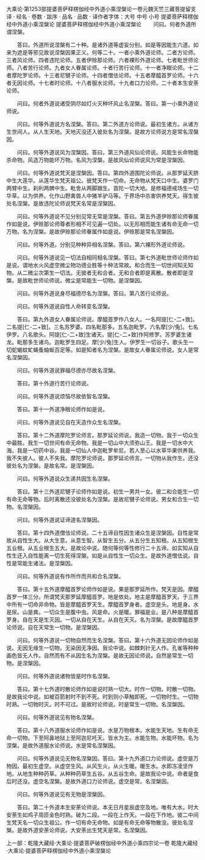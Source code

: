 大乘论·第1253部提婆菩萨释楞伽经中外道小乘涅槃论一卷元魏天竺三藏菩提留支译
· 经名 · 卷数 · 跋序
· 品名 · 品数 · 译作者字体：大号 中号 小号
提婆菩萨释楞伽经中外道小乘涅槃论
提婆菩萨释楞伽经中外道小乘涅槃论
　　问曰。何者外道所谓涅槃。

　　答曰。外道所说涅槃有二十种。是诸外道等虚妄分别。如是等因能生六道。如来为遮是等邪见故说涅槃因果正义。何等二十。一者小乘外道论师。二者方论师。三者风论师。四者违陀论师。五者伊赊那论师。六者裸形外道论师。七者毗世师论师。八者苦行论师。九者女人眷属论师。十者行苦行论师。十一者净眼论师。十二者摩陀罗论师。十三者尼犍子论师。十四者僧佉论师。十五者摩醯首罗论师。十六者无因论师。十七者时论师。十八者服水论师。十九者口力论师。二十者本生安荼论师。

　　问曰。何者外道说诸受阴尽如灯火灭种坏风止名涅槃。答曰。第一小乘外道论师说。

　　问曰。何等外道说方名涅槃。答曰。第二外道方论师说。最初生诸方。从诸方生世间人。从人生天地。天地灭没还入彼处名为涅槃。是故方论师说方是常名涅槃因。

　　问曰。何等外道说风为涅槃因。答曰。第三外道风仙论师说。风能生长命物能杀命物。风造万物能坏万物。名风为涅槃。是故风仙论师说风为常是涅槃因。

　　问曰。何等外道说梵天是涅槃因。答曰。第四外道围陀论师说。从那罗延天脐中生大莲华。从莲华生梵天祖公。彼梵天作一切命。无命物从梵天口中生。婆罗门两臂中生。刹利两髀中生。毗舍从两脚跟生。首陀一切大地。是修福德戒场生一切华草。以为供养。化作山野禽兽人中猪羊驴马等。于界场中杀害供养梵天。得生彼处名涅槃。是故违陀论师说梵天名常是涅槃因。

　　问曰。何等外道说不见分别见常无常是涅槃。答曰。第五外道伊赊那论师眷属作如是说。伊赊那论师尊者形相不可见遍一切处。以无形相而能生诸有命无命一切万物。名为涅槃。是故伊赊那论师眷属作如是说。伊赊那是常名涅槃因。

　　问曰。何等外道。分别见种种异相名涅槃。答曰。第六裸形外道论师说。

　　问曰。何等外道说见一切法自相同相名涅槃。答曰。第七外道毗世师论师作如是说。谓地水火风虚空微尘物功德业胜等十种法常故。和合而生一切世间知无知物。从二微尘次第生一切法。无彼者无和合者。无和合者即是离散。散者即是涅槃。是故毗世师论师说。微尘是常能生一切物。是涅槃因。

　　问曰。何等外道说身尽福德尽名为涅槃。答曰。第八苦行论师说。

　　问曰。何等外道说自性人命转变名涅槃。

　　答曰。第九外道女人眷属论师说。摩醯首罗作八女人。一名阿提[仁-二+致]。二名提[仁-二+致]。三名苏罗婆。四名毗那多。五名迦毗罗。六名摩[少/兔]。七名伊罗。八名歌头。阿提[仁-二+致]生诸天。提[仁-二+致]作阿修罗。苏罗婆生诸龙。毗那多生诸鸟。迦毗罗生四足。摩[少/兔]生人。伊罗生一切谷子。歌头生一切蛇蝎蚊虻蝇蚤蚰蜒百足等。如是知者名为涅槃。是故女人眷属论师说。女人是常名涅槃因。

　　问曰。何等外道说罪福尽德亦尽故名涅槃。

　　答曰。第十外道行苦行论师说。

　　问曰。何等外道说烦恼尽故依智名涅槃。

　　答曰。第十一外道净眼论师作如是说。

　　问曰。何等外道说见自在天造作众生名涅槃。

　　答曰。第十二外道摩陀罗论师言。那罗延论师说。我造一切物。我于一切众生中最胜。我生一切世间有命无命物。我是一切山中大须弥山王。我是一切水中大海。我是一切药中谷。我是一切仙人中迦毗罗牟尼。若人至心以水草华果供养我。我不失彼人。彼人不失我。摩陀罗论师说。那罗延论师言。一切物从我作生。还没彼处名为涅槃。是故名常。是涅槃因。

　　问曰。何等外道说众生递共因生名涅槃。

　　答曰。第十三外道尼犍子论师作如是说。初生一男共一女。彼二和合能生一切有命无命等物。后时离散还没彼处名为涅槃。是故尼犍子论师说。男女和合生一切物。名涅槃因。

　　问曰。何等外道说证谛道名涅槃因。

　　答曰。第十四外道僧佉论师说。二十五谛自性因生诸众生是涅槃因。自性是常故从自性生大。从大生意。从意生智。从智生五分。从五分生五知根。从五知根生五业根。从五业根生五大。是故论中说。随何等何等性修行二十五谛。如实知从自性生还入自性能离一切生死得涅槃。如是从自性生一切众生。是故外道僧佉说。自性是常能生诸法。是涅槃因。

　　问曰。何等外道说有作所作而共和合名涅槃。

　　答曰。第十五外道摩醯首罗论师作如是说。果是那罗延所作。梵天是因。摩醯首罗一体三分。所谓梵天那罗延摩醯首罗。地是依处。地主是摩醯首罗天。于三界中所有一切命非命物。皆是摩醯首罗天生。摩醯首罗身者。虚空是头。地是身。水是尿。山是粪。一切众生是腹中虫。风是命。火是暖。罪福是业。是八种是摩醯首罗身。自在天是生灭因。一切从自在天生。从自在天灭。名为涅槃。是故摩醯首罗论师说。自在天常生一切物。是涅槃因。

　　问曰。何等外道说一切物自然而生名涅槃。答曰。第十六外道无因论师作如是说。无因无缘生一切物。无染因无净因。我论中说。如棘刺针无人作。孔雀等种种画色皆无人作。自然而有不从因生名为涅槃。是故无因论师说。自然是常生一切物。是涅槃因。

　　问曰。何等外道说诸物皆是时作名涅槃。

　　答曰。第十七外道时散论师作如是说时熟一切大。时作一切物。时散一切物。是故我论中说。如被百箭射时不到不死。时到则小草触即死。一切物时生。一切物时熟。一切物时灭。时不可过。是故时论师说。时是常生一切物。名涅槃因。

　　问曰。何等外道说见有物名涅槃。

　　答曰。第十八外道服水论师作如是说。水是万物根本。水能生天地。生有命无命一切物。下至阿鼻地狱上至阿迦尼吒天。皆水为主。水能生物。水能坏物。名为涅槃。是故外道服水论师说。水是常名涅槃因。

　　问曰。何等外道说见无物名涅槃因。答曰。第十九外道口力论师说。虚空是万物因。最初生虚空。从虚空生风。从风生火。从火生暖。暖生水。水即冻凌坚作地。从地生种种药草。从种种药草生五谷。从五谷生命。是故我论中说。命者是食后时还没。虚空名涅槃。是故外道口力论师说。虚空是常。名涅槃因。

　　问曰。何等外道说见有无物是涅槃因。

　　答曰。第二十外道本生安荼论师说。本无日月星辰虚空及地。唯有大水。时大安荼生如鸡子周匝金色时熟。破为二段。一段在上作天。一段在下作地。彼二中间生梵天名一切众生祖公。作一切有命无命物。如是有命无命等物散没。彼处名涅槃。是故外道安荼论师说。大安荼出生梵天是常。名涅槃因。

上一部：乾隆大藏经·大乘论·提婆菩萨破楞伽经中外道小乘四宗论一卷
乾隆大藏经·大乘论·提婆菩萨释楞伽经中外道小乘涅槃论